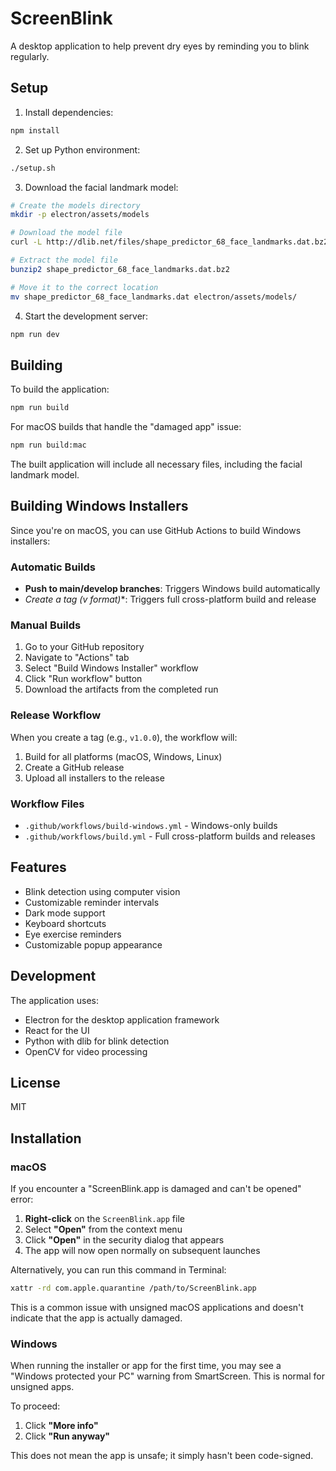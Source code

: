 # ScreenBlink

A desktop application to help prevent dry eyes by reminding you to blink regularly.

## Setup

1. Install dependencies:
```bash
npm install
```

2. Set up Python environment:
```bash
./setup.sh
```

3. Download the facial landmark model:
```bash
# Create the models directory
mkdir -p electron/assets/models

# Download the model file
curl -L http://dlib.net/files/shape_predictor_68_face_landmarks.dat.bz2 -o shape_predictor_68_face_landmarks.dat.bz2

# Extract the model file
bunzip2 shape_predictor_68_face_landmarks.dat.bz2

# Move it to the correct location
mv shape_predictor_68_face_landmarks.dat electron/assets/models/
```

4. Start the development server:
```bash
npm run dev
```

## Building

To build the application:

```bash
npm run build
```

For macOS builds that handle the "damaged app" issue:

```bash
npm run build:mac
```

The built application will include all necessary files, including the facial landmark model.

## Building Windows Installers

Since you're on macOS, you can use GitHub Actions to build Windows installers:

### Automatic Builds
- **Push to main/develop branches**: Triggers Windows build automatically
- **Create a tag (v* format)**: Triggers full cross-platform build and release

### Manual Builds
1. Go to your GitHub repository
2. Navigate to "Actions" tab
3. Select "Build Windows Installer" workflow
4. Click "Run workflow" button
5. Download the artifacts from the completed run

### Release Workflow
When you create a tag (e.g., `v1.0.0`), the workflow will:
1. Build for all platforms (macOS, Windows, Linux)
2. Create a GitHub release
3. Upload all installers to the release

### Workflow Files
- `.github/workflows/build-windows.yml` - Windows-only builds
- `.github/workflows/build.yml` - Full cross-platform builds and releases

## Features

- Blink detection using computer vision
- Customizable reminder intervals
- Dark mode support
- Keyboard shortcuts
- Eye exercise reminders
- Customizable popup appearance

## Development

The application uses:
- Electron for the desktop application framework
- React for the UI
- Python with dlib for blink detection
- OpenCV for video processing

## License

MIT

## Installation

### macOS
If you encounter a "ScreenBlink.app is damaged and can't be opened" error:

1. **Right-click** on the `ScreenBlink.app` file
2. Select **"Open"** from the context menu
3. Click **"Open"** in the security dialog that appears
4. The app will now open normally on subsequent launches

Alternatively, you can run this command in Terminal:
```bash
xattr -rd com.apple.quarantine /path/to/ScreenBlink.app
```

This is a common issue with unsigned macOS applications and doesn't indicate that the app is actually damaged.

### Windows
When running the installer or app for the first time, you may see a "Windows protected your PC" warning from SmartScreen. This is normal for unsigned apps.

To proceed:
1. Click **"More info"**
2. Click **"Run anyway"**

This does not mean the app is unsafe; it simply hasn't been code-signed.
